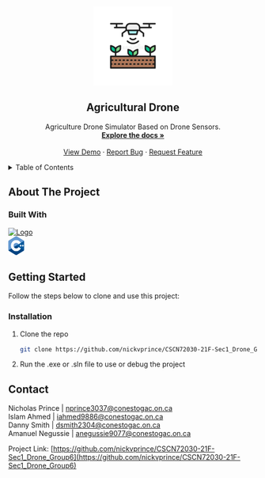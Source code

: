 <div id="top"></div>

<div align="center">
  
</div>

<!-- PROJECT LOGO -->
<br />
<div align="center">
  <a href="https://github.com/nickvprince/CSCN72030-21F-Sec1_Drone_Group6">
    <img src="images/logo.jpg" alt="Logo" width="160" height="160">
  </a>

<h2 align="center">Agricultural Drone</h2>

  <p align="center">
    Agriculture Drone Simulator Based on Drone Sensors. 
    <br />
    <a href="https://github.com/nickvprince/CSCN72030-21F-Sec1_Drone_Group6"><strong>Explore the docs »</strong></a>
    <br />
    <br />
    <a href="https://www.youtube.com/watch?v=qiv4vR5ux-8">View Demo</a>
    ·
    <a href="https://github.com/nickvprince/CSCN72030-21F-Sec1_Drone_Group6/issues">Report Bug</a>
    ·
    <a href="https://github.com/nickvprince/CSCN72030-21F-Sec1_Drone_Group6/issues">Request Feature</a>
  </p>
</div>

<!-- TABLE OF CONTENTS -->
<details>
  <summary>Table of Contents</summary>
  <ol>
    <li>
      <a href="#about-the-project">About The Project</a>
      <ul>
        <li><a href="#built-with">Built With</a></li>
      </ul>
    </li>
    <li>
      <a href="#getting-started">Getting Started</a>
      <ul>
        <li><a href="#installation">Installation</a></li>
      </ul>
    </li>
    <li><a href="#contact">Contact</a></li>
  </ol>
</details>



<!-- ABOUT THE PROJECT -->
## About The Project

### Built With

<a href="https://visualstudio.microsoft.com/">
    <img src="https://upload.wikimedia.org/wikipedia/commons/thumb/5/59/Visual_Studio_Icon_2019.svg/1200px-Visual_Studio_Icon_2019.svg.png" alt="Logo" width="32" height="32">
</a>
<br />
<a href="https://www.cplusplus.com/">
    <img src="images/1200px-ISO_C++_Logo.svg.png" alt="Logo" width="32" height="38">
</a>

<!-- GETTING STARTED -->
## Getting Started

Follow the steps below to clone and use this project:

### Installation

1. Clone the repo
   ```sh
   git clone https://github.com/nickvprince/CSCN72030-21F-Sec1_Drone_Group6.git
   ```
2. Run the .exe or .sln file to use or debug the project


<!-- CONTACT -->
## Contact

Nicholas Prince | nprince3037@conestogac.on.ca
<br />
Islam Ahmed | iahmed9886@conestogac.on.ca
<br />
Danny Smith | dsmith2304@conestogac.on.ca
<br />
Amanuel Negussie | anegussie9077@conestogac.on.ca

Project Link: [https://github.com/nickvprince/CSCN72030-21F-Sec1_Drone_Group6](https://github.com/nickvprince/CSCN72030-21F-Sec1_Drone_Group6)
